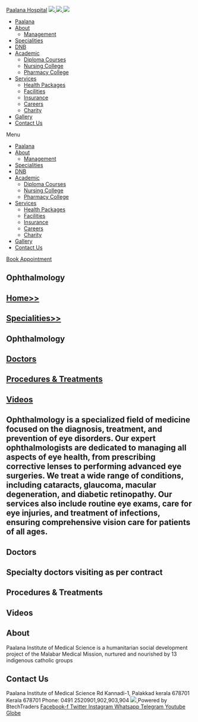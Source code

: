 [Paalana Hospital](https://paalana.in/ophthalmology/<https:/paalana.in> "Paalana Hospital")
[ ![](https://paalana.in/wp-content/uploads/2022/08/Untitled-2.png) ](https://paalana.in/ophthalmology/<https:/paalana.in/>)
[ ![](https://paalana.in/wp-content/uploads/2024/09/Group-883-1024x295.png) ](https://paalana.in/ophthalmology/<https:/paalana.in/>)
![](https://paalana.in/wp-content/uploads/2024/09/164073682_3625173097592065_7499118900655108432_n-1-1.jpg)
  * [Paalana](https://paalana.in/ophthalmology/<https:/paalana.in/>)
  * [About](https://paalana.in/ophthalmology/<https:/paalana.in/about/>)
    * [Management](https://paalana.in/ophthalmology/<https:/paalana.in/management/>)
  * [Specialities](https://paalana.in/ophthalmology/<https:/paalana.in/specialities/>)
  * [DNB](https://paalana.in/ophthalmology/<https:/paalana.in/diplomate-national-board-dnb/>)
  * [Academic](https://paalana.in/ophthalmology/<#>)
    * [Diploma Courses](https://paalana.in/ophthalmology/<https:/paalana.in/academic/>)
    * [Nursing College](https://paalana.in/ophthalmology/<https:/sanjocollegeofnursing.org/>)
    * [Pharmacy College](https://paalana.in/ophthalmology/<http:/www.sanjocps.com/>)
  * [Services](https://paalana.in/ophthalmology/<#>)
    * [Health Packages](https://paalana.in/ophthalmology/<https:/paalana.in/health-packages/>)
    * [Facilities](https://paalana.in/ophthalmology/<https:/paalana.in/facilities/>)
    * [Insurance](https://paalana.in/ophthalmology/<https:/paalana.in/insurance/>)
    * [Careers](https://paalana.in/ophthalmology/<https:/paalana.in/careers/>)
    * [Charity](https://paalana.in/ophthalmology/<https:/paalana.in/charity/>)
  * [Gallery](https://paalana.in/ophthalmology/<https:/paalana.in/our-gallery/>)
  * [Contact Us](https://paalana.in/ophthalmology/<https:/paalana.in/contact-us/>)


Menu
  * [Paalana](https://paalana.in/ophthalmology/<https:/paalana.in/>)
  * [About](https://paalana.in/ophthalmology/<https:/paalana.in/about/>)
    * [Management](https://paalana.in/ophthalmology/<https:/paalana.in/management/>)
  * [Specialities](https://paalana.in/ophthalmology/<https:/paalana.in/specialities/>)
  * [DNB](https://paalana.in/ophthalmology/<https:/paalana.in/diplomate-national-board-dnb/>)
  * [Academic](https://paalana.in/ophthalmology/<#>)
    * [Diploma Courses](https://paalana.in/ophthalmology/<https:/paalana.in/academic/>)
    * [Nursing College](https://paalana.in/ophthalmology/<https:/sanjocollegeofnursing.org/>)
    * [Pharmacy College](https://paalana.in/ophthalmology/<http:/www.sanjocps.com/>)
  * [Services](https://paalana.in/ophthalmology/<#>)
    * [Health Packages](https://paalana.in/ophthalmology/<https:/paalana.in/health-packages/>)
    * [Facilities](https://paalana.in/ophthalmology/<https:/paalana.in/facilities/>)
    * [Insurance](https://paalana.in/ophthalmology/<https:/paalana.in/insurance/>)
    * [Careers](https://paalana.in/ophthalmology/<https:/paalana.in/careers/>)
    * [Charity](https://paalana.in/ophthalmology/<https:/paalana.in/charity/>)
  * [Gallery](https://paalana.in/ophthalmology/<https:/paalana.in/our-gallery/>)
  * [Contact Us](https://paalana.in/ophthalmology/<https:/paalana.in/contact-us/>)


[ Book Appointment ](https://paalana.in/ophthalmology/<https:/bit.ly/pmchysan>)
## Ophthalmology
## [Home>>](https://paalana.in/ophthalmology/<https:/paalana.in>)
## [Specialities>>](https://paalana.in/ophthalmology/<https:/paalana.in/specialities/>)
## Ophthalmology
## [Doctors](https://paalana.in/ophthalmology/<#docs>)
## [Procedures & Treatments](https://paalana.in/ophthalmology/<#pros>)
## [Videos](https://paalana.in/ophthalmology/<#videos>)
## Ophthalmology is a specialized field of medicine focused on the diagnosis, treatment, and prevention of eye disorders. Our expert ophthalmologists are dedicated to managing all aspects of eye health, from prescribing corrective lenses to performing advanced eye surgeries. We treat a wide range of conditions, including cataracts, glaucoma, macular degeneration, and diabetic retinopathy. Our services also include routine eye exams, care for eye injuries, and treatment of infections, ensuring comprehensive vision care for patients of all ages.
## Doctors
## Specialty doctors visiting as per contract
## Procedures & Treatments
## Videos
## About
Paalana Institute of Medical Science is a humanitarian social development project of the Malabar Medical Mission, nurtured and nourished by 13 indigenous catholic groups 
## Contact Us
Paalana Institute of Medical Science Rd
Kannadi-1, Palakkad kerala 678701
Kerala 678701
Phone: 0491 2520901,902,903,904
[ ](https://paalana.in/ophthalmology/<https:/www.facebook.com/paalana.pims>) [ ](https://paalana.in/ophthalmology/<https:/www.instagram.com/paalana_hospital/>) [ ](https://paalana.in/ophthalmology/<https:/www.youtube.com/@paalanainstituteofmedicals9226>)
[ ![](https://paalana.in/wp-content/uploads/2024/09/Group-884.png) ](https://paalana.in/ophthalmology/<https:/paalana.in/>)
Powered by BtechTraders
[ Facebook-f ](https://paalana.in/ophthalmology/<https:/www.facebook.com/btechtraderspage/>) [ Twitter ](https://paalana.in/ophthalmology/<https:/twitter.com/BtechTraders>) [ Instagram ](https://paalana.in/ophthalmology/<https:/www.instagram.com/btech_traders/>) [ Whatsapp ](https://paalana.in/ophthalmology/<https:wa.me/+919447090274>) [ Telegram ](https://paalana.in/ophthalmology/<https:/t.me/stockexTrading>) [ Youtube ](https://paalana.in/ophthalmology/<https:/www.youtube.com/c/Btechtraders>) [ Globe ](https://paalana.in/ophthalmology/<https:/btechtraders.com/>)
